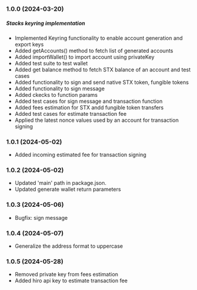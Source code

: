 ### 1.0.0 (2024-03-20)

##### Stacks keyring implementation

- Implemented Keyring functionality to enable account generation and export keys
- Added getAccounts() method to fetch list of generated accounts
- Added importWallet() to import account using privateKey
- Added test suite to test wallet
- Added get balance method to fetch STX balance of an account and test cases
- Added functionality to sign and send native STX token, fungible tokens
- Added functionality to sign message
- Added ckecks to function params
- Added test cases for sign message and transaction function
- Added fees estimation for STX andd fungible token transfers
- Added test cases for estimate transaction fee
- Applied the latest nonce values used by an account for transaction signing


### 1.0.1 (2024-05-02)

- Added incoming estimated fee for transaction signing

### 1.0.2 (2024-05-02)

- Updated 'main' path in package.json.
- Updated generate wallet return parameters

### 1.0.3 (2024-05-06)

- Bugfix: sign message

### 1.0.4 (2024-05-07)

- Generalize the address format to uppercase

### 1.0.5 (2024-05-28)

- Removed private key from fees estimation
- Added hiro api key to estimate transaction fee